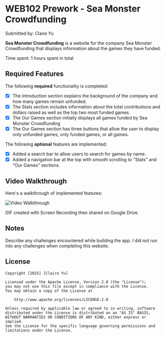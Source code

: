 # WEB102 Prework - Sea Monster Crowdfunding

Submitted by: Claire Yu

**Sea Monster Crowdfunding** is a website for the company Sea Monster Crowdfunding that displays information about the games they have funded.

Time spent: 1 hours spent in total

## Required Features

The following **required** functionality is completed:

- [x] The introduction section explains the background of the company and how many games remain unfunded.
- [x] The Stats section includes information about the total contributions and dollars raised as well as the top two most funded games.
- [x] The Our Games section initially displays all games funded by Sea Monster Crowdfunding
- [x] The Our Games section has three buttons that allow the user to display only unfunded games, only funded games, or all games.

The following **optional** features are implemented:

- [x] Added a search bar to allow users to search for games by name.
- [x] Added a navigation bar at the top with smooth scrolling to "Stats" and "Our Games" sections.

## Video Walkthrough

Here's a walkthrough of implemented features:

<img src='https://drive.google.com/file/d/1NbdhOYnVMLN2P_GdQSMXXE20EuKgfHcc/view?usp=sharing' title='https://drive.google.com/file/d/1NbdhOYnVMLN2P_GdQSMXXE20EuKgfHcc/view?usp=sharing' width='' alt='Video Walkthrough' />

<!-- Replace this with whatever GIF tool you used! -->

GIF created with Screen Recording then shared on Google Drive.

<!-- Recommended tools:
[Kap](https://getkap.co/) for macOS
[ScreenToGif](https://www.screentogif.com/) for Windows
[peek](https://github.com/phw/peek) for Linux. -->

## Notes

Describe any challenges encountered while building the app.
I did not run into any challenges when completing this website.

## License

    Copyright [2025] [Claire Yu]

    Licensed under the Apache License, Version 2.0 (the "License");
    you may not use this file except in compliance with the License.
    You may obtain a copy of the License at

        http://www.apache.org/licenses/LICENSE-2.0

    Unless required by applicable law or agreed to in writing, software
    distributed under the License is distributed on an "AS IS" BASIS,
    WITHOUT WARRANTIES OR CONDITIONS OF ANY KIND, either express or implied.
    See the License for the specific language governing permissions and
    limitations under the License.
